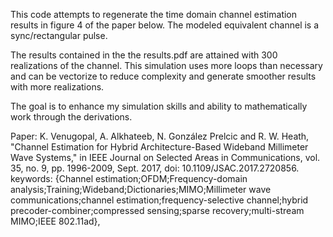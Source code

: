 This code attempts to regenerate the time domain channel estimation results in figure 4 of the paper below.
The modeled equivalent channel is a sync/rectangular pulse. 

The results contained in the the results.pdf 
are attained with 300 realizations of the channel. This simulation uses more loops than necessary and can be vectorize
to reduce complexity and generate smoother results with more realizations.

The goal is to enhance my simulation skills and ability to mathematically work through the derivations.

Paper:
K. Venugopal, A. Alkhateeb, N. González Prelcic and R. W. Heath, "Channel Estimation for Hybrid Architecture-Based Wideband Millimeter Wave Systems," in IEEE Journal on Selected Areas in Communications, vol. 35, no. 9, pp. 1996-2009, Sept. 2017, doi: 10.1109/JSAC.2017.2720856.
keywords: {Channel estimation;OFDM;Frequency-domain analysis;Training;Wideband;Dictionaries;MIMO;Millimeter wave communications;channel estimation;frequency-selective channel;hybrid precoder-combiner;compressed sensing;sparse recovery;multi-stream MIMO;IEEE 802.11ad},

